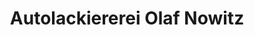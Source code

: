 ---
title: "Autolackiererei Olaf Nowitz"
url: /stadthagen/autolackiererei-olaf-nowitz/
shop: Autowerkstatt
---